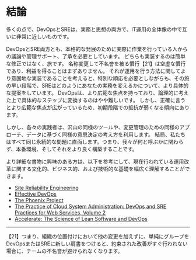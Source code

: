 # 結論

多くの点で、DevOpsとSREは、実務と思想の両方で、IT運用の全体像の中で互いに非常に近しいものです。

DevOpsとSRE両方とも、本格的な発展のために実際に作業を行っている人からの議論や管理サポート、了承を必要としています。
どちらも実装するのは簡単な修正ではなく、旅です。
名称変更して不名誉を被る慣行【21】は空虚な慣行であり、利益を得ることはまずありません。
それが運用を行う方法に関してより意固地な実装であることを考えると、特別な順応を必要としながらも、その旅の早い段階で、SREはどのようにあなたの実務を変えるかについて、より具体的な提案をしています。
DevOpsは、より広範な焦点を持っており、論理的に考えた上で具体的なステップに変換するのはやや難しいです。
しかし、正確に言うとより広範な焦点が広がっているため、初期段階での抵抗が弱くなる傾向にあります。

しかし、各々の実践者は、沢山の同様のツールや、変更管理のための同様のアプローチ、データに基づく同様の意思決定の考え方を利用します。
結局、私たちはすべて同じ永続的な問題に直面します。つまり、我々が何と呼ぶかに関わらず、本番環境、そしてそれをより良く構築することです。

より詳細な書物に興味のある方は、以下を参考にして、現在行われている運用改革に関する文化的、ビジネス的、および技術的な基礎を幅広く理解することができます。

* [Site Reliability Engineering](http://bit.ly/2kIcNYM)
* [Effective DevOps](http://bit.ly/1ST4nI5)
* [The Phoenix Project](http://oreil.ly/1PfgBX8)
* [The Practice of Cloud System Administration: DevOps and SRE Practices for Web Services, Volume 2](https://amzn.to/2GZSY86)
* [Accelerate: The Science of Lean Software and DevOps](https://amzn.to/2LGQ9fK)

----------
【21】つまり、組織の位置付けにおいて他の変更を加えずに、単純にグループをDevOpsまたはSREに新しい肩書をつけると、約束された改善がすぐ行われない場合に、チームの不名誉が避けられなくなります。